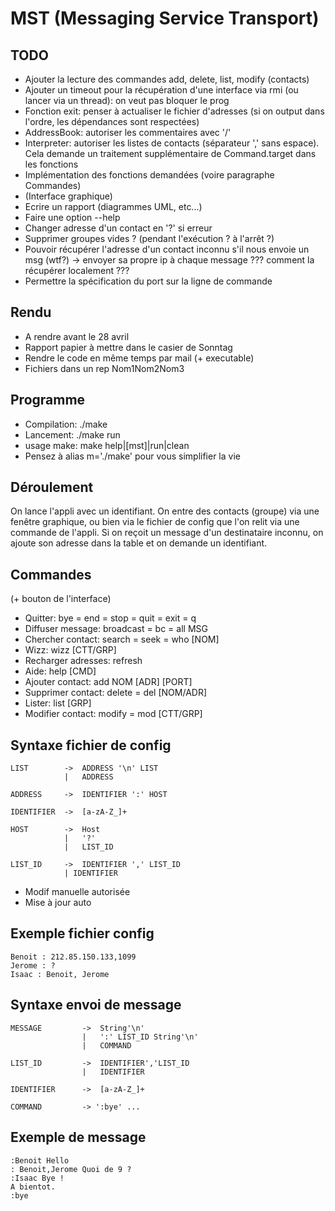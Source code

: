 MST (Messaging Service Transport)
=================================

TODO
----

 * Ajouter la lecture des commandes add, delete, list, modify (contacts)
 * Ajouter un timeout pour la récupération d'une interface via rmi (ou lancer via un thread): on veut pas bloquer le prog
 * Fonction exit: penser à actualiser le fichier d'adresses (si on output dans l'ordre, les dépendances sont respectées)
 * AddressBook: autoriser les commentaires avec '/'
 * Interpreter: autoriser les listes de contacts (séparateur ',' sans espace). Cela demande un traitement supplémentaire de Command.target dans les fonctions
 * Implémentation des fonctions demandées (voire paragraphe Commandes)
 * (Interface graphique)
 * Ecrire un rapport (diagrammes UML, etc...)
 * Faire une option --help
 * Changer adresse d'un contact en '?' si erreur
 * Supprimer groupes vides ? (pendant l'exécution ? à l'arrêt ?)
 * Pouvoir récupérer l'adresse d'un contact inconnu s'il nous envoie un msg (wtf?) -> envoyer sa propre ip à chaque message ??? comment la récupérer localement ???
 * Permettre la spécification du port sur la ligne de commande


Rendu
-----

 * A rendre avant le 28 avril
 * Rapport papier à mettre dans le casier de Sonntag
 * Rendre le code en même temps par mail (+ executable)
 * Fichiers dans un rep Nom1Nom2Nom3
 

Programme
---------

 * Compilation: ./make
 * Lancement: ./make run
 * usage make: make help|[mst]|run|clean
 * Pensez à alias m='./make' pour vous simplifier la vie
 
 
Déroulement
-----------
On lance l'appli avec un identifiant.
On entre des contacts (groupe) via une fenêtre graphique, ou bien via le fichier de config que l'on relit via une commande de l'appli.
Si on reçoit un message d'un destinataire inconnu, on ajoute son adresse dans la table et on demande un identifiant.


Commandes
---------
(+ bouton de l'interface)

 * Quitter:				bye = end = stop = quit = exit = q
 * Diffuser message:	broadcast = bc = all MSG
 * Chercher contact:	search = seek = who [NOM]
 * Wizz:				wizz [CTT/GRP]
 * Recharger adresses:	refresh
 * Aide:				help [CMD]
 * Ajouter contact:		add NOM [ADR] [PORT]
 * Supprimer contact:	delete = del [NOM/ADR]
 * Lister:				list [GRP]
 * Modifier contact:	modify = mod [CTT/GRP]


Syntaxe fichier de config
-------------------------
	LIST		->	ADDRESS '\n' LIST
				|	ADDRESS

	ADDRESS		->	IDENTIFIER ':' HOST

	IDENTIFIER	->	[a-zA-Z_]+

	HOST		->	Host
				|	'?'
				|	LIST_ID
				
	LIST_ID		->	IDENTIFIER ',' LIST_ID
				| IDENTIFIER

 * Modif manuelle autorisée
 * Mise à jour auto


Exemple fichier config
----------------------
	Benoit : 212.85.150.133,1099
	Jerome : ?
	Isaac : Benoit, Jerome


Syntaxe envoi de message
------------------------
	MESSAGE			->	String'\n'
					|	':' LIST_ID String'\n'
					|	COMMAND
					
	LIST_ID			->	IDENTIFIER','LIST_ID
					|	IDENTIFIER
					
	IDENTIFIER		->	[a-zA-Z_]+

	COMMAND			-> ':bye' ...


Exemple de message
------------------
	:Benoit Hello
	: Benoit,Jerome Quoi de 9 ?
	:Isaac Bye !
	A bientot.
	:bye

